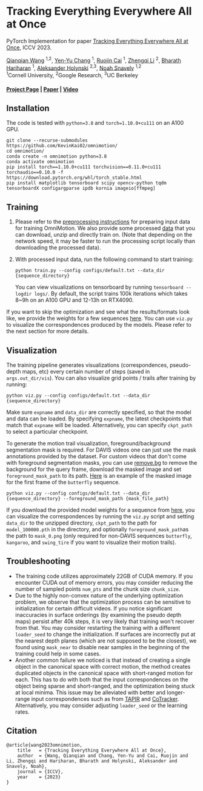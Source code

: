 # Tracking Everything Everywhere All at Once

PyTorch Implementation for paper [Tracking Everything Everywhere All at Once]((https://omnimotion.github.io/)), ICCV 2023.

[Qianqian Wang](https://www.cs.cornell.edu/~qqw/) <sup>1,2</sup>,
[Yen-Yu Chang](https://yuyuchang.github.io/) <sup>1</sup>,
[Ruojin Cai](https://www.cs.cornell.edu/~ruojin/) <sup>1</sup>,
[Zhengqi Li](https://zhengqili.github.io/) <sup>2</sup>,
[Bharath Hariharan](https://www.cs.cornell.edu/~bharathh/) <sup>1</sup>,
[Aleksander Holynski](https://holynski.org/) <sup>2,3</sup>,
[Noah Snavely](https://www.cs.cornell.edu/~snavely/) <sup>1,2</sup>
<br>
<sup>1</sup>Cornell University,  <sup>2</sup>Google Research,  <sup>3</sup>UC Berkeley

#### [Project Page](https://omnimotion.github.io/) | [Paper](https://arxiv.org/pdf/2306.05422.pdf) | [Video](https://www.youtube.com/watch?v=KHoAG3gA024)
## Installation
The code is tested with `python=3.8` and `torch=1.10.0+cu111` on an A100 GPU.
```
git clone --recurse-submodules https://github.com/KevinKai02/omnimotion/
cd omnimotion/
conda create -n omnimotion python=3.8
conda activate omnimotion
pip install torch==1.10.0+cu111 torchvision==0.11.0+cu111 torchaudio==0.10.0 -f https://download.pytorch.org/whl/torch_stable.html
pip install matplotlib tensorboard scipy opencv-python tqdm tensorboardX configargparse ipdb kornia imageio[ffmpeg]
```

## Training
1. Please refer to the [preprocessing instructions](preprocessing/README.md) for preparing input data 
   for training OmniMotion. We also provide some processed [data](https://omnimotion.cs.cornell.edu/dataset/)
   that you can download, unzip and directly train on. (Note that depending on the network speed, 
   it may be faster to run the processing script locally than downloading the processed data).
   
2.  With processed input data, run the following command to start training:
    ```
    python train.py --config configs/default.txt --data_dir {sequence_directory}
    ```
    You can view visualizations on tensorboard by running `tensorboard --logdir logs/`. 
    By default, the script trains 100k iterations which takes 8~9h on an A100 GPU and 12-13h on RTX4090.

If you want to skip the optimization and see what the results/formats look like, we provide the weights
for a few sequences [here](https://drive.google.com/drive/folders/16ekLy-4LTkYAavYrWaKk2qUpJ9TyMXlO?usp=sharing).
You can use `viz.py` to visualize the correspondences produced by the models. Please refer to the next section for more details.

## Visualization
The training pipeline generates visualizations (correspondences, pseudo-depth maps, etc) every certain number of steps (saved in `args.out_dir/vis`). 
You can also visualize grid points / trails after training by running: 
```
python viz.py --config configs/default.txt --data_dir {sequence_directory}
```
Make sure `expname` and `data_dir` are correctly specified, so that the
model and data can be loaded. By specifying `expname`, the latest checkpoints that match that `expname` 
will be loaded. Alternatively, you can specify `ckpt_path` to select a particular checkpoint.

To generate the motion trail visualization, foreground/background segmentation mask is required. 
For DAVIS videos one can just use the mask annotations provided by the dataset. For custom videos that don't come with
foreground segmentation masks, you can use [remove.bg](https://www.remove.bg/) to remove the background 
for the query frame, download the masked image and set `foreground_mask_path` to its path. 
[Here](https://omnimotion.cs.cornell.edu/dataset/mask_0.png) is an example of the masked image for the first frame
of the `butterfly` sequence. 
```
python viz.py --config configs/default.txt --data_dir {sequence_directory} --foreground_mask_path {mask_file_path}
```

If you download the provided model weights for a sequence from [here](https://drive.google.com/drive/folders/16ekLy-4LTkYAavYrWaKk2qUpJ9TyMXlO?usp=sharing),
you can visualize the correspondences by running the `viz.py` script and 
setting `data_dir` to the unzipped directory, `ckpt_path` to the path for
`model_100000.pth` in the directory, and optionally 
`foreground_mask_path`as the path to `mask_0.png` 
(only required for non-DAVIS sequences `butterfly`, `kangaroo`, and `swing_tire` if you want to visualize their motion trails).

## Troubleshooting

- The training code utilizes approximately 22GB of CUDA memory. If you encounter CUDA out of memory errors, 
  you may consider reducing the number of sampled points `num_pts` and the chunk size `chunk_size`.
- Due to the highly non-convex nature of the underlying optimization problem, we observe that the optimization process 
  can be sensitive to initialization for certain difficult videos. If you notice significant inaccuracies in surface
  orderings (by examining the pseudo depth maps) persist after 40k steps, 
  it is very likely that training won't recover from that. You may consider restarting the training with a 
  different `loader_seed` to change the initialization. 
  If surfaces are incorrectly put at the nearest depth planes (which are not supposed to be the closest), 
  we found using `mask_near` to disable near samples in the beginning of the training could help in some cases.  
- Another common failure we noticed is that instead of creating a single object in the canonical space with
  correct motion, the method creates duplicated objects in the canonical space with short-ranged motion for each.
  This has to do with both that the input correspondences on the object being sparse and short-ranged, 
  and the optimization being stuck at local minima. This issue may be alleviated with better and longer-range input correspondences 
  such as from [TAPIR](https://deepmind-tapir.github.io/) and [CoTracker](https://co-tracker.github.io/). 
  Alternatively, you may consider adjusting `loader_seed` or the learning rates.


## Citation
```
@article{wang2023omnimotion,
    title   = {Tracking Everything Everywhere All at Once},
    author  = {Wang, Qianqian and Chang, Yen-Yu and Cai, Ruojin and Li, Zhengqi and Hariharan, Bharath and Holynski, Aleksander and Snavely, Noah},
    journal = {ICCV},
    year    = {2023}
}
```



